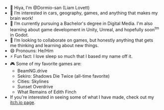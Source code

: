 - 👋 Hiya, I’m @Dormio-san (Liam Lovett)
- 👀 I’m interested in cars, geography, games, and anything that makes my brain work!
- 🌱 I’m currently pursuing a Bachelor's degree in Digital Media. I'm also learning about game development in Unity, Unreal, and hopefully soon<sup>tm</sup> in Godot.
- 💞️ I’m looking to collaborate on games, but honestly anything that gets me thinking and learning about new things.
- 😄 Pronouns: He/Him
- ⚡ Fun fact: I love sleep so much that I based my name off it.
- 🎮 Some of my favorite games are:
  - BeamNG.drive
  - Sekiro: Shadows Die Twice (all-time favorite)
  - Cities: Skylines
  - Sunset Overdrive
  - What Remains of Edith Finch
- If you're interested in seeing some of what I have made, check out my [itch.io page](https://dormio-san.itch.io/).
<!---
Dormio-san/Dormio-san is a ✨ special ✨ repository because its `README.md` (this file) appears on your GitHub profile.
You can click the Preview link to take a look at your changes.
--->
